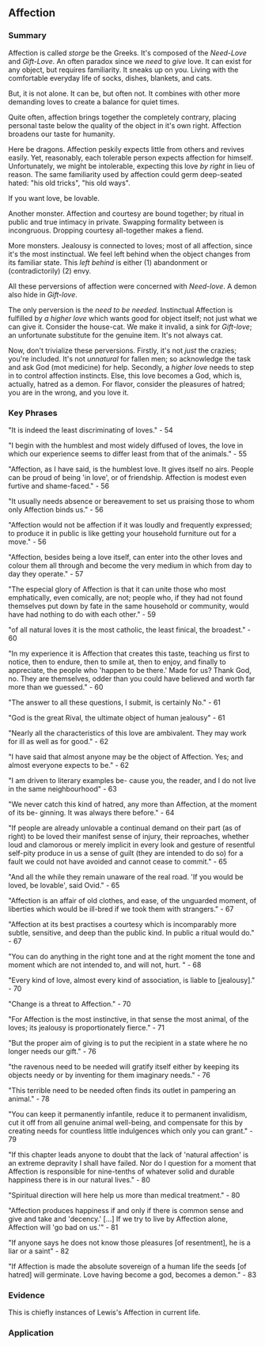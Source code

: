 ## Affection 

### Summary 

Affection is called *storge* be the Greeks. It's composed of the *Need-Love* and *Gift-Love*. An often paradox since we *need* to *give* love. It can exist for any object, but requires familiarity. It sneaks up on you. Living with the comfortable everyday life of socks, dishes, blankets, and cats. 

But, it is not alone. It can be, but often not. It combines with other more demanding loves to create a balance for quiet times. 

Quite often, affection brings together the completely contrary, placing personal taste below the quality of the object in it's own right. Affection broadens our taste for humanity. 

Here be dragons. Affection peskily expects little from others and revives easily. Yet, reasonably, each tolerable person expects affection for himself. Unfortunately, we might be intolerable, expecting this love *by right* in lieu of reason. The same familiarity used by affection could germ deep-seated hated: "his old tricks", "his old ways". 

If you want love, be lovable. 

Another monster. Affection and courtesy are bound together; by ritual in public and true intimacy in private. Swapping formality between is incongruous. Dropping courtesy all-together makes a fiend. 

More monsters. Jealousy is connected to loves; most of all affection, since it's the most instinctual. We feel left behind when the object changes from its familiar state. This *left behind* is either (1) abandonment or (contradictorily) (2) envy. 

All these perversions of affection were concerned with *Need-love*. A demon also hide in *Gift-love*. 

The only perversion is the *need to be needed*. Instinctual Affection is fulfilled by *a higher love* which wants good for object itself; not just what we can give it. Consider the house-cat. We make it invalid, a sink for *Gift-love*; an unfortunate substitute for the genuine item. It's not always cat.

Now, don't trivialize these perversions. Firstly, it's not *just* the crazies; you're included. It's not *unnatural* for fallen men; so acknowledge the task and ask God (mot medicine) for help. Secondly, a *higher love* needs to step in to control affection instincts. Else, this love becomes a God, which is, actually, hatred as a demon. For flavor, consider the pleasures of hatred; you are in the wrong, and you love it.

### Key Phrases 
"It is indeed the least discriminating of loves." - 54

"I begin with the humblest and most widely diffused of loves, the love in which our experience seems to differ least from that of the animals." - 55

"Affection, as I have said, is the humblest love. It
gives itself no airs. People can be proud of being 'in love', or of friendship. Affection is modest even furtive and shame-faced." - 56

"It usually needs absence or bereavement to set us praising those to whom only Affection binds us." - 56

"Affection would not be affection if it was loudly and
frequently expressed; to produce it in public is like getting your household furniture out for a move." - 56

"Affection, besides being a love itself, can enter into the other loves and colour them all through and become the very medium in which from day to
day they operate." - 57

"The especial glory of Affection is that it can unite those who most emphatically, even comically, are not; people who, if they had not found themselves put down by fate in the same household or community, would have had nothing to do with each other." - 59 

"of all natural loves it is the most catholic, the least finical, the broadest." - 60

"In my experience it is Affection that creates this taste, teaching us first to notice, then to endure, then to smile at, then to enjoy, and finally to appreciate, the people who 'happen to be there.' Made for us? Thank God, no. They are themselves, odder than you could have believed and worth far more than we guessed." - 60

"The answer to all these questions, I submit, is certainly No." - 61

"God is the great Rival, the ultimate object of human jealousy" - 61

"Nearly all the characteristics of this love are ambivalent. They may
work for ill as well as for good." - 62

"I have said that almost anyone may be the object of Affection. Yes; and almost everyone expects to be." - 62

"I am driven to literary examples be- cause you, the reader, and I do not live in the same neighbourhood" - 63

"We never catch this kind of hatred, any more than Affection, at the moment of its be- ginning. It was always there before." - 64

"If people are already unlovable a continual demand on their part (as of right) to be loved their manifest sense of injury, their reproaches, whether loud and clamorous or merely implicit in every look and gesture of resentful self-pity produce in us a sense of guilt (they are intended to do so) for a fault we could not have avoided and cannot cease to commit." - 65

"And all the while they remain unaware of the real road. 'If you would be loved, be lovable', said Ovid." - 65

"Affection is an affair of old clothes, and ease, of the unguarded moment, of liberties which would be ill-bred if we took them with strangers." - 67 

"Affection at its best practises a courtesy which is incomparably more subtle, sensitive, and deep than the public kind. In public a ritual would do." - 67


"You can do anything in the right tone and at the right moment the tone and moment which are not intended to, and will not, hurt. " - 68

"Every kind of love, almost every kind of association, is liable to \[jealousy\]." - 70

"Change is a threat to Affection." - 70

"For Affection is the most instinctive, in that sense the most animal, of the loves; its jealousy is proportionately fierce." - 71


"But the proper aim of giving is to put the recipient in a state where he no longer needs our gift." - 76


"the ravenous need to be needed will gratify itself either by keeping its objects needy or by inventing for them imaginary needs." - 76 

"This terrible need to be needed often finds its outlet in pampering an animal." - 78 

"You can keep it permanently infantile, reduce it to permanent invalidism, cut it off from all genuine animal well-being, and compensate for this by creating needs for countless little indulgences which only you can grant." - 79

"If this chapter leads anyone to doubt that the lack of 'natural affection' is an extreme depravity I shall have failed. Nor do I question for a moment that Affection is responsible for nine-tenths of whatever solid and durable happiness there is in our natural lives." - 80

"Spiritual direction will here help us more than medical treatment." - 80

"Affection produces happiness if and only if there is common sense and give and take and 'decency.' \[...\] If we try to live by Affection alone, Affection will 'go bad on us.'" - 81

"If anyone says he does not know those pleasures \[of resentment\], he is a liar or a saint" - 82

"If Affection is made the absolute sovereign of a human life the seeds \[of hatred\] will germinate. Love having become a god, becomes a demon." - 83 

### Evidence 

This is chiefly instances of Lewis's Affection in current life. 



### Application